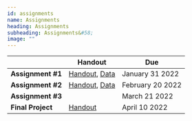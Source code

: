 ```yaml
---
id: assignments
name: Assignments
heading: Assignments
subheading: Assignments&#58;
image: ""
---
```



|           | Handout                | Due
|-----------|------------------------|---------
| **Assignment #1**   |  [Handout](assets/assignments/A1.pdf), [Data](assets/assignments/A1_data.csv)    | January 31 2022
| **Assignment #2**   |  [Handout](assets/assignments/A2.pdf), [Data](assets/assignments/A2_data.csv)   | February 20 2022
| **Assignment #3**   |      | March 21 2022
| **Final Project**   |   [Handout](assets/assignments/Final_Project.pdf) |  April 10 2022


<br/> 

<br/> 

